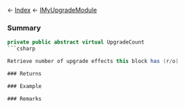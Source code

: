 ← [Index](Api-Index) ← [IMyUpgradeModule](Sandbox.ModAPI.Ingame.IMyUpgradeModule)

### Summary

```csharp
private public abstract virtual UpgradeCount
```csharp

Retrieve number of upgrade effects this block has (r/o)

### Returns

### Example

### Remarks

